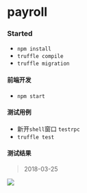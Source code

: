 # payroll

### Started

+ `npm install`
+ `truffle compile`
+ `truffle migration`

#### 前端开发

+ `npm start`

#### 测试用例

+ 新开`shell`窗口 `testrpc`
+ `truffle test`

#### 测试结果

> 2018-03-25

 ![](payroll/test/result/images/2018-03-25/测试示例图.gif)
